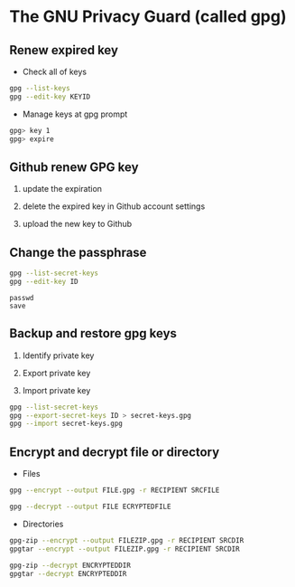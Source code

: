 # The GNU Privacy Guard (called gpg)

## Renew expired key
- Check all of keys
```bash
gpg --list-keys
gpg --edit-key KEYID
```

- Manage keys at gpg prompt
```bash
gpg> key 1
gpg> expire
```


## Github renew GPG key
1. update the expiration

2. delete the expired key in Github account settings

3. upload the new key to Github

## Change the passphrase
```bash
gpg --list-secret-keys
gpg --edit-key ID
```

```
passwd
save
```


## Backup and restore gpg keys
1. Identify private key

2. Export private key

3. Import private key

```bash
gpg --list-secret-keys
gpg --export-secret-keys ID > secret-keys.gpg
gpg --import secret-keys.gpg
```

## Encrypt and decrypt file or directory
- Files
```bash
gpg --encrypt --output FILE.gpg -r RECIPIENT SRCFILE
```

```bash
gpg --decrypt --output FILE ECRYPTEDFILE
```

- Directories
```bash
gpg-zip --encrypt --output FILEZIP.gpg -r RECIPIENT SRCDIR
gpgtar --encrypt --output FILEZIP.gpg -r RECIPIENT SRCDIR
```

```bash
gpg-zip --decrypt ENCRYPTEDDIR
gpgtar --decrypt ENCRYPTEDDIR
```

